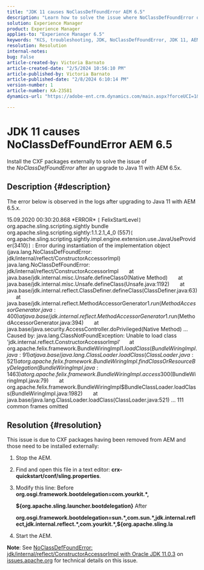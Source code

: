 ```yaml
---
title: "JDK 11 causes NoClassDefFoundError AEM 6.5"
description: "Learn how to solve the issue where NoClassDefFoundError occurs in the logs after an upgrade to Java 11."
solution: Experience Manager
product: Experience Manager
applies-to: "Experience Manager 6.5"
keywords: "KCS, troubleshooting, JDK, NoClassDefFoundError, JDK 11, AEM 6.5, Adobe Experience Manager 6.5, AEM 6.5, experience manager, troubleshoot"
resolution: Resolution
internal-notes: 
bug: False
article-created-by: Victoria Barnato
article-created-date: "2/5/2024 10:56:10 PM"
article-published-by: Victoria Barnato
article-published-date: "2/8/2024 6:10:14 PM"
version-number: 1
article-number: KA-23581
dynamics-url: "https://adobe-ent.crm.dynamics.com/main.aspx?forceUCI=1&pagetype=entityrecord&etn=knowledgearticle&id=9f1151ba-79c4-ee11-9079-6045bd0067ea"

---
```

# JDK 11 causes NoClassDefFoundError AEM 6.5


Install the CXF packages externally to solve the issue of the *NoClassDefFoundError* after an upgrade to Java 11 with AEM 6.5x.

## Description {#description}


The error below is observed in the logs after upgrading to Java 11 with AEM 6.5.x.

15.09.2020 00:30:20.868 \*ERROR\* `[` FelixStartLevel`]`  org.apache.sling.scripting.sightly bundle org.apache.sling.scripting.sightly:1.1.2.1_4_0 (557)`[` org.apache.sling.scripting.sightly.impl.engine.extension.use.JavaUseProvider(3410)`]`  : Error during
instantiation of the implementation object (java.lang.NoClassDefFoundError:
jdk/internal/reflect/ConstructorAccessorImpl)
java.lang.NoClassDefFoundError: jdk/internal/reflect/ConstructorAccessorImpl
      at java.base/jdk.internal.misc.Unsafe.defineClass0(Native Method)
      at java.base/jdk.internal.misc.Unsafe.defineClass(Unsafe.java:1192)
      at java.base/jdk.internal.reflect.ClassDefiner.defineClass(ClassDefiner.java:63)
      at java.base/jdk.internal.reflect.MethodAccessorGenerator$1.run(MethodAccessorGenerator.java:400)
      at java.base/jdk.internal.reflect.MethodAccessorGenerator$1.run(MethodAccessorGenerator.java:394)
      at java.base/java.security.AccessController.doPrivileged(Native Method)
...
Caused by: java.lang.ClassNotFoundException: Unable to load class
'jdk.internal.reflect.ConstructorAccessorImpl'
     at org.apache.felix.framework.BundleWiringImpl$1.loadClass(BundleWiringImpl.java:91)
     at java.base/java.lang.ClassLoader.loadClass(ClassLoader.java:521)
     at
org.apache.felix.framework.BundleWiringImpl.findClassOrResourceByDelegation(BundleWiringImpl.java:1463)
      at org.apache.felix.framework.BundleWiringImpl.access$300(BundleWiringImpl.java:79)
      at
org.apache.felix.framework.BundleWiringImpl$BundleClassLoader.loadClass(BundleWiringImpl.java:1982)
      at java.base/java.lang.ClassLoader.loadClass(ClassLoader.java:521)
... 111 common frames omitted


## Resolution {#resolution}


This issue is due to CXF packages having been removed from AEM and those need to be installed externally:

1. Stop the AEM.
2. Find and open this file in a text editor: <b>crx-quickstart/conf/sling.properties</b>.
3. Modify this line:
    Before
    <b>org.osgi.framework.bootdelegation=com.yourkit.\*,

    ${org.apache.sling.launcher.bootdelegation}</b>
    After

    

    <b>org.osgi.framework.bootdelegation=sun.\*,com.sun.\*,jdk.internal.reflect,jdk.internal.reflect.\*,com.yourkit.\*,${org.apache.sling.la</b>
4. Start the AEM.


<b>Note</b>: See [NoClassDefFoundError: jdk/internal/reflect/ConstructorAccessorImpl with Oracle JDK 11.0.3](https://issues.apache.org/jira/browse/FELIX-6184) on [issues.apache.org](https://issues.apache.org/) for technical details on this issue.
